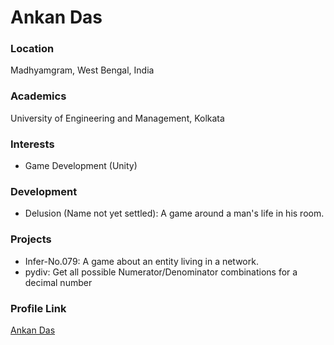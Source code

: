 # Ankan Das

### Location

Madhyamgram, West Bengal, India

### Academics

University of Engineering and Management, Kolkata

### Interests

- Game Development (Unity)

### Development

- Delusion (Name not yet settled): A game around a man's life in his room.

### Projects

- Infer-No.079: A game about an entity living in a network.
- pydiv: Get all possible Numerator/Denominator combinations for a decimal number

### Profile Link

[Ankan Das](https://github.com/AnkanDas22)